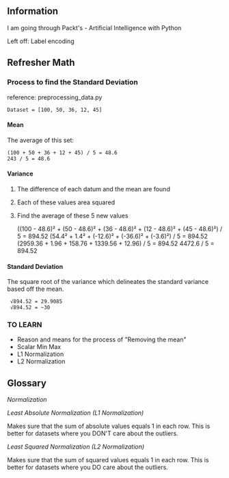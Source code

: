 
## Information ##

I am going through Packt's - Artificial Intelligence with Python

Left off: Label encoding


## Refresher Math ##

### Process to find the Standard Deviation ###

reference: preprocessing_data.py

    Dataset = [100, 50, 36, 12, 45]

#### Mean ####

The average of this set:

    (100 + 50 + 36 + 12 + 45) / 5 = 48.6
    243 / 5 = 48.6
    
    
#### Variance ####

1. The difference of each datum and the mean are found
2. Each of these values area squared
3. Find the average of these 5 new values


    ((100 - 48.6)² + (50 - 48.6)² + (36 - 48.6)² + (12 - 48.6)² + (45 - 48.6)²) / 5 = 894.52
    (54.4² + 1.4² + (-12.6)² + (-36.6)² + (-3.6)²) / 5 = 894.52
    (2959.36 + 1.96 + 158.76 + 1339.56 + 12.96) / 5 = 894.52
    4472.6 / 5 = 894.52


#### Standard Deviation ####

The square root of the variance which delineates the standard variance based off the mean.

     √894.52 = 29.9085
     √894.52 = ~30



### TO LEARN ###

* Reason and means for the process of "Removing the mean"
* Scalar Min Max
* L1 Normalization
* L2 Normalization


## Glossary ##

*Normalization*

*Least Absolute Normalization (L1 Normalization)*

Makes sure that the sum of absolute values equals 1 in each row. This is better for datasets where you DON'T care about
the outliers.

*Least Squared Normalization (L2 Normalization)*

Makes sure that the sum of squared values equals 1 in each row. This is better for datasets where you DO care about
the outliers.